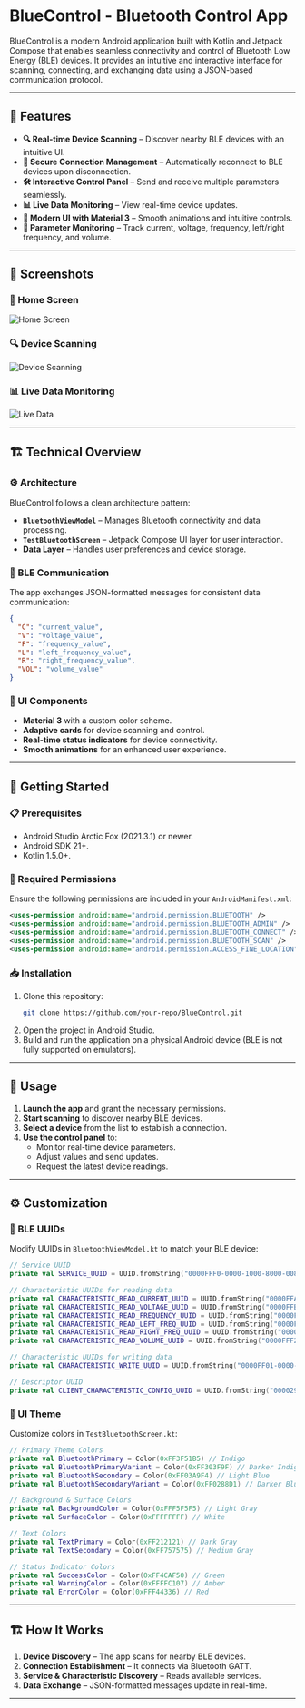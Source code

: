 # BlueControl - Bluetooth Control App

BlueControl is a modern Android application built with Kotlin and Jetpack Compose that enables seamless connectivity and control of Bluetooth Low Energy (BLE) devices. It provides an intuitive and interactive interface for scanning, connecting, and exchanging data using a JSON-based communication protocol.

---

## 🚀 Features

- **🔍 Real-time Device Scanning** – Discover nearby BLE devices with an intuitive UI.
- **🔗 Secure Connection Management** – Automatically reconnect to BLE devices upon disconnection.
- **🛠 Interactive Control Panel** – Send and receive multiple parameters seamlessly.
- **📊 Live Data Monitoring** – View real-time device updates.
- **🎨 Modern UI with Material 3** – Smooth animations and intuitive controls.
- **📡 Parameter Monitoring** – Track current, voltage, frequency, left/right frequency, and volume.

---

## 📸 Screenshots


### 📱 Home Screen  
![Home Screen](screenshots/home_screen.png)

### 🔍 Device Scanning  
![Device Scanning](Usage_New_UI.jpeg)

### 📊 Live Data Monitoring  
![Live Data](Usage_New_UI_II.jpeg)


---

## 🏗 Technical Overview

### ⚙️ Architecture

BlueControl follows a clean architecture pattern:
- **`BluetoothViewModel`** – Manages Bluetooth connectivity and data processing.
- **`TestBluetoothScreen`** – Jetpack Compose UI layer for user interaction.
- **Data Layer** – Handles user preferences and device storage.

### 🔵 BLE Communication

The app exchanges JSON-formatted messages for consistent data communication:

```json
{
  "C": "current_value",
  "V": "voltage_value",
  "F": "frequency_value",
  "L": "left_frequency_value",
  "R": "right_frequency_value",
  "VOL": "volume_value"
}
```

### 🎨 UI Components

- **Material 3** with a custom color scheme.
- **Adaptive cards** for device scanning and control.
- **Real-time status indicators** for device connectivity.
- **Smooth animations** for an enhanced user experience.

---

## 🏁 Getting Started

### 📋 Prerequisites

- Android Studio Arctic Fox (2021.3.1) or newer.
- Android SDK 21+.
- Kotlin 1.5.0+.

### 🔑 Required Permissions

Ensure the following permissions are included in your `AndroidManifest.xml`:

```xml
<uses-permission android:name="android.permission.BLUETOOTH" />
<uses-permission android:name="android.permission.BLUETOOTH_ADMIN" />
<uses-permission android:name="android.permission.BLUETOOTH_CONNECT" />
<uses-permission android:name="android.permission.BLUETOOTH_SCAN" />
<uses-permission android:name="android.permission.ACCESS_FINE_LOCATION" />
```

### 📥 Installation

1. Clone this repository:
   ```sh
   git clone https://github.com/your-repo/BlueControl.git
   ```
2. Open the project in Android Studio.
3. Build and run the application on a physical Android device (BLE is not fully supported on emulators).

---

## 📖 Usage

1. **Launch the app** and grant the necessary permissions.
2. **Start scanning** to discover nearby BLE devices.
3. **Select a device** from the list to establish a connection.
4. **Use the control panel** to:
   - Monitor real-time device parameters.
   - Adjust values and send updates.
   - Request the latest device readings.

---

## ⚙️ Customization

### 🔧 BLE UUIDs
Modify UUIDs in `BluetoothViewModel.kt` to match your BLE device:

```kotlin
// Service UUID
private val SERVICE_UUID = UUID.fromString("0000FFF0-0000-1000-8000-00805F9B34FB")

// Characteristic UUIDs for reading data
private val CHARACTERISTIC_READ_CURRENT_UUID = UUID.fromString("0000FFA2-0000-1000-8000-00805F9B34FB")
private val CHARACTERISTIC_READ_VOLTAGE_UUID = UUID.fromString("0000FFB2-0000-1000-8000-00805F9B34FB")
private val CHARACTERISTIC_READ_FREQUENCY_UUID = UUID.fromString("0000FFC2-0000-1000-8000-00805F9B34FB")
private val CHARACTERISTIC_READ_LEFT_FREQ_UUID = UUID.fromString("0000FFD2-0000-1000-8000-00805F9B34FB")
private val CHARACTERISTIC_READ_RIGHT_FREQ_UUID = UUID.fromString("0000FFE2-0000-1000-8000-00805F9B34FB")
private val CHARACTERISTIC_READ_VOLUME_UUID = UUID.fromString("0000FFF2-0000-1000-8000-00805F9B34FB")

// Characteristic UUIDs for writing data
private val CHARACTERISTIC_WRITE_UUID = UUID.fromString("0000FF01-0000-1000-8000-00805F9B34FB")

// Descriptor UUID
private val CLIENT_CHARACTERISTIC_CONFIG_UUID = UUID.fromString("00002902-0000-1000-8000-00805F9B34FB")

```

### 🎨 UI Theme
Customize colors in `TestBluetoothScreen.kt`:

```kotlin
// Primary Theme Colors
private val BluetoothPrimary = Color(0xFF3F51B5) // Indigo
private val BluetoothPrimaryVariant = Color(0xFF303F9F) // Darker Indigo
private val BluetoothSecondary = Color(0xFF03A9F4) // Light Blue
private val BluetoothSecondaryVariant = Color(0xFF0288D1) // Darker Blue

// Background & Surface Colors
private val BackgroundColor = Color(0xFFF5F5F5) // Light Gray
private val SurfaceColor = Color(0xFFFFFFFF) // White

// Text Colors
private val TextPrimary = Color(0xFF212121) // Dark Gray
private val TextSecondary = Color(0xFF757575) // Medium Gray

// Status Indicator Colors
private val SuccessColor = Color(0xFF4CAF50) // Green
private val WarningColor = Color(0xFFFFC107) // Amber
private val ErrorColor = Color(0xFFF44336) // Red

```

---

## 🏗 How It Works

1. **Device Discovery** – The app scans for nearby BLE devices.
2. **Connection Establishment** – It connects via Bluetooth GATT.
3. **Service & Characteristic Discovery** – Reads available services.
4. **Data Exchange** – JSON-formatted messages update in real-time.

---

